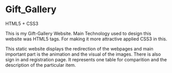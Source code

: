 # Gift_Gallery

  HTML5 + CSS3
  
This is my Gift-Gallery Website.
Main Technology used to design this website was HTML5 tags.
For making it more attractive applied CSS3 in this.

This static website displays the redirection of the webpages and main important part is the animation and the visual of the images.
There is also sign in and registration page.
It represents one table for comparition and the description of the particular item.

